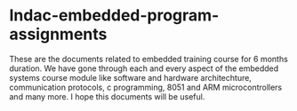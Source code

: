 # Indac-embedded-program-assignments
These are the documents related to embedded training course for 6 months duration. We have gone through each and every aspect of the embedded systems course module like software and hardware architechture, communication protocols, c programming, 8051 and ARM microcontrollers and many more. I hope this documents  will be useful.
